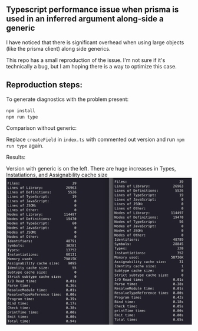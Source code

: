 ## Typescript performance issue when prisma is used in an inferred argument along-side a generic

I have noticed that there is significant overhead when using large objects (like the prisma client) along side generics.

This repo has a small reproduction of the issue. I'm not sure if it's technically a bug, but I am hoping there is a way to optimize this case.

## Reproduction steps:

To generate diagnostics with the problem present:

```bash
npm install
npm run type
```

Comparison without generic:

Replace `createField` in `index.ts` with commented out version and run `npm run type` again.

Results:

Version with generic is on the left.  There are huge increases in Types, Instatiations, and Assignability cache size
![results screenshot](./results.png)
